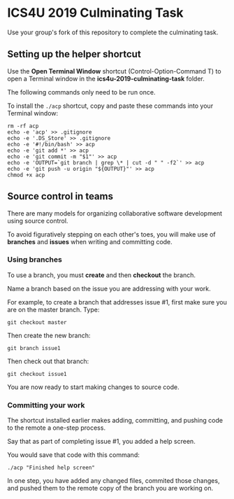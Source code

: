 # ICS4U 2019 Culminating Task

Use your group's fork of this repository to complete the culminating task.

## Setting up the helper shortcut

Use the **Open Terminal Window** shortcut (Control-Option-Command T) to open a Terminal window in the **ics4u-2019-culminating-task** folder.

The following commands only need to be run once.

To install the `./acp` shortcut, copy and paste these commands into your Terminal window:

```
rm -rf acp
echo -e 'acp' >> .gitignore
echo -e '.DS_Store' >> .gitignore
echo -e '#!/bin/bash' >> acp
echo -e 'git add *' >> acp
echo -e 'git commit -m "$1"' >> acp
echo -e 'OUTPUT=`git branch | grep \* | cut -d " " -f2`' >> acp
echo -e 'git push -u origin "${OUTPUT}"' >> acp
chmod +x acp
```

## Source control in teams

There are many models for organizing collaborative software development using source control.

To avoid figuratively stepping on each other's toes, you will make use of **branches** and **issues** when writing and committing code.

### Using branches

To use a branch, you must **create** and then **checkout** the branch.

Name a branch based on the issue you are addressing with your work.

For example, to create a branch that addresses issue #1, first make sure you are on the master branch. Type:

```
git checkout master
```

Then create the new branch:

```
git branch issue1
```

Then check out that branch:

```
git checkout issue1
```

You are now ready to start making changes to source code.

### Committing your work

The shortcut installed earlier makes adding, committing, and pushing code to the remote a one-step process.

Say that as part of completing issue #1, you added a help screen.

You would save that code with this command:

```
./acp "Finished help screen"
```

In one step, you have added any changed files, commited those changes, and pushed them to the remote copy of the branch you are working on.

